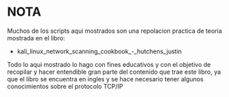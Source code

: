 # NOTA #

Muchos  de los scripts aqui mostrados son una repolacion practica de teoria mostrada en el libro:

  * kali_linux_network_scanning_cookbook_-_hutchens_justin

Todo lo aqui mostrado  lo hago con fines educativos y con el objetivo de recopilar y hacer entendible gran parte del contenido que trae este libro,
ya que el libro se encuentra en ingles y se hace necesario  tener algunos conocimientos sobre el protocolo TCP/IP
